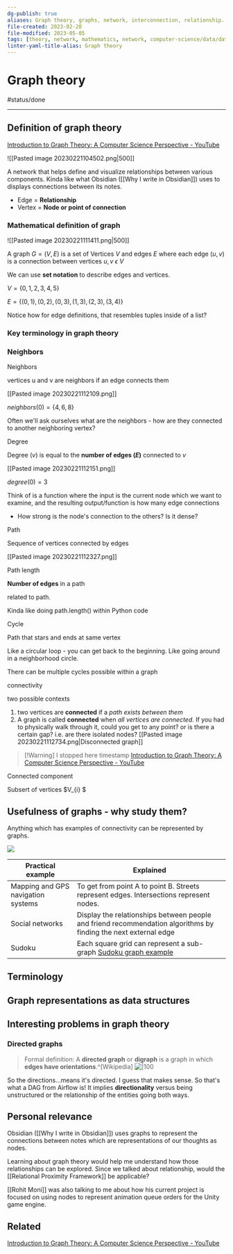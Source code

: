 ```yaml
---
dg-publish: true
aliases: Graph theory, graphs, network, interconnection, relationship. relationship between, pairwise, connection, connectivity, links, lines
file-created: 2023-02-20
file-modified: 2023-05-05
tags: [theory, network, mathematics, network, computer-science/data/data-engineering, computer-science]
linter-yaml-title-alias: Graph theory
---
```


# Graph theory

#status/done

---

## Definition of graph theory

[Introduction to Graph Theory: A Computer Science Perspective - YouTube](https://www.youtube.com/watch?v=LFKZLXVO-Dg&feature=youtu.be)

![[Pasted image 20230221104502.png|500]]

A network that helps define and visualize relationships between various components. Kinda like what Obsidian ([[Why I write in Obsidian]]) uses to displays connections between its notes.

- Edge = **Relationship**
- Vertex = **Node or point of connection**

### Mathematical definition of graph

![[Pasted image 20230221111411.png|500]]

A graph $G = (V,E)$ is a set of Vertices $V$ and edges $E$ where each edge $(u,v)$ is a connection between vertices $u, v\ \epsilon\ V$

We can use **set notation** to describe edges and vertices.

$V = \{0,1,2,3,4,5\}$

$E = \{(0,1), (0,2), (0,3), (1,3), (2,3), (3,4)\}$

Notice how for edge definitions, that resembles tuples inside of a list?

### Key terminology in graph theory

### Neighbors

Neighbors

vertices u and v are neighbors if an edge connects them

[[Pasted image 20230221112109.png]]

$neighbors(0) = \{4,6,8\}$

Often we'll ask ourselves what are the neighbors - how are they connected to another neighboring vertex?

Degree

Degree ($v$) is equal to the **number of edges ($E$)** connected to $v$

[[Pasted image 20230221112151.png]]

$degree(0) = 3$

Think of is a function where the input is the current node which we want to examine, and the resulting output/function is how many edge connections

- How strong is the node's connection to the others? Is it dense?

Path

Sequence of vertices connected by edges

[[Pasted image 20230221112327.png]]

Path length

**Number of edges** in a path

related to path.

Kinda like doing path.length() within Python code

Cycle

Path that stars and ends at same vertex

Like a circular loop - you can get back to the beginning. Like going around in a neighborhood circle.

There can be multiple cycles possible within a graph

connectivity

two possible contexts

1. two vertices are **connected** if a *path exists between them*
2. A graph is called **connected** when *all vertices are connected*. If you had to physically walk through it, could you get to any point? or is there a certain gap? i.e. are there isolated nodes? [[Pasted image 20230221112734.png|Disconnected graph]]

> [!Warning] I stopped here timestamp
> [Introduction to Graph Theory: A Computer Science Perspective - YouTube](https://youtu.be/LFKZLXVO-Dg?t=505)

Connected component

Subsert of vertices $V_{i} $

## Usefulness of graphs - why study them?

Anything which has examples of connectivity can be represented by graphs.

[![](https://i.imgur.com/Wu1wud5m.png)](https://i.imgur.com/Wu1wud5.png)

Practical example | Explained
---| ---
Mapping and GPS navigation systems | To get from point A to point B. Streets represent edges. Intersections represent nodes.
Social networks | Display the relationships between people and friend recommendation algorithms by finding the next external edge
Sudoku | Each square grid can represent a sub-graph [Sudoku graph example](https://i.imgur.com/6CtUooO.png)

## Terminology

## Graph representations as data structures

## Interesting problems in graph theory

### Directed graphs

> Formal definition: A **directed graph** or **digraph** is a graph in which **edges have orientations**.^[Wikipedia]
> ![|100](https://upload.wikimedia.org/wikipedia/commons/thumb/a/a2/Directed.svg/330px-Directed.svg.png)

So the directions…means it's directed. I guess that makes sense. So that's what a DAG from Airflow is! It implies **directionality** versus being unstructured or the relationship of the entities going both ways.

## Personal relevance

Obsidian ([[Why I write in Obsidian]]) uses graphs to represent the connections between notes which are representations of our thoughts as nodes.

Learning about graph theory would help me understand how those relationships can be explored. Since we talked about relationship, would the [[Relational Proximity Framework]] be applicable?

[[Rohit Moni]] was also talking to me about how his current project is focused on using nodes to represent animation queue orders for the Unity game engine.

## Related

[Introduction to Graph Theory: A Computer Science Perspective - YouTube](https://www.youtube.com/watch?v=LFKZLXVO-Dg&feature=youtu.be)
